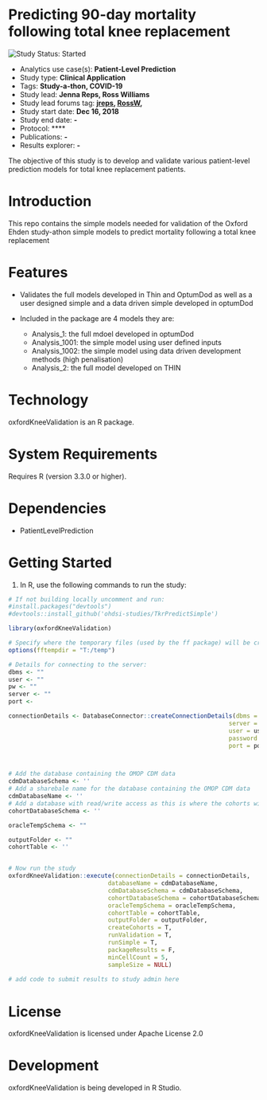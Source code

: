 Predicting 90-day mortality following total knee replacement
======================
<img src="https://img.shields.io/badge/Study%20Status-Started-blue.svg" alt="Study Status: Started">

- Analytics use case(s): **Patient-Level Prediction**
- Study type: **Clinical Application**
- Tags: **Study-a-thon, COVID-19**
- Study lead: **Jenna Reps, Ross Williams**
- Study lead forums tag: **[jreps](https://forums.ohdsi.org/u/jreps), [RossW](https://forums.ohdsi.org/u/RossW),**
- Study start date: **Dec 16, 2018**
- Study end date: **-**
- Protocol: ****
- Publications: **-**
- Results explorer: **-**

The objective of this study is to develop and validate various patient-level prediction models for total knee replacement patients. 


Introduction
============
This repo contains the simple models needed for validation of the Oxford Ehden study-athon simple models to predict mortality following a total knee replacement

Features
========
  - Validates the full models developed in Thin and OptumDod as well as a user designed simple and a data driven simple developed in optumDod
  
  - Included in the package are 4 models they are:
    - Analysis_1: the full mdoel developed in optumDod
    - Analysis_1001: the simple model using user defined inputs
    - Analysis_1002: the simple model using data driven development methods (high penalisation)
    - Analysis_2: the full model developed on THIN

Technology
==========
  oxfordKneeValidation is an R package.

System Requirements
===================
  Requires R (version 3.3.0 or higher).

Dependencies
============
  * PatientLevelPrediction

Getting Started
===============
  1. In R, use the following commands to run the study:

  ```r
  # If not building locally uncomment and run:
#install.packages("devtools")
#devtools::install_github('ohdsi-studies/TkrPredictSimple')

library(oxfordKneeValidation)

# Specify where the temporary files (used by the ff package) will be created:
options(fftempdir = "T:/temp")

# Details for connecting to the server:
dbms <- ""
user <- ""
pw <- ""
server <- ""
port <-

connectionDetails <- DatabaseConnector::createConnectionDetails(dbms = dbms,
                                                                server = server,
                                                                user = user,
                                                                password = pw,
                                                                port = port)



# Add the database containing the OMOP CDM data
cdmDatabaseSchema <- ''
# Add a sharebale name for the database containing the OMOP CDM data
cdmDatabaseName <- ''
# Add a database with read/write access as this is where the cohorts will be generated
cohortDatabaseSchema <- ''

oracleTempSchema <- ""

outputFolder <- ""
cohortTable <- ''


# Now run the study
oxfordKneeValidation::execute(connectionDetails = connectionDetails,
                              databaseName = cdmDatabaseName,
                              cdmDatabaseSchema = cdmDatabaseSchema,
                              cohortDatabaseSchema = cohortDatabaseSchema,
                              oracleTempSchema = oracleTempSchema,
                              cohortTable = cohortTable,
                              outputFolder = outputFolder,
                              createCohorts = T,
                              runValidation = T,
                              runSimple = T,
                              packageResults = F,
                              minCellCount = 5,
                              sampleSize = NULL)
                 
# add code to submit results to study admin here


```

License
=======
  oxfordKneeValidation is licensed under Apache License 2.0

Development
===========
  oxfordKneeValidation is being developed in R Studio.
